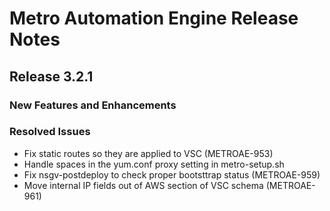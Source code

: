 # Metro Automation Engine Release Notes
## Release 3.2.1
### New Features and Enhancements
### Resolved Issues
* Fix static routes so they are applied to VSC (METROAE-953)
* Handle spaces in the yum.conf proxy setting in metro-setup.sh
* Fix nsgv-postdeploy to check proper bootsttrap status (METROAE-959)
* Move internal IP fields out of AWS section of VSC schema (METROAE-961)
